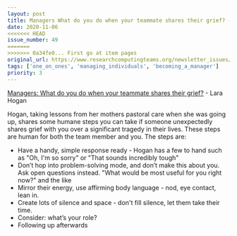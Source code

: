 ```yaml
---
layout: post
title: Managers What do you do when your teammate shares their grief? - Lara Hogan
date: 2020-11-06
<<<<<<< HEAD
issue_number: 49
=======
>>>>>>> 0a34fe0... First go at item pages
original_url: https://www.researchcomputingteams.org/newsletter_issues/0049
tags: ['one_on_ones', 'managing_individuals', 'becoming_a_manager']
priority: 3
---
```


<!-- markdownlint-disable MD033 -->
<!-- markdownlint-disable MD041 -->
<!-- markdownlint-disable MD049 -->

[Managers: What do you do when your teammate shares their grief?](https://larahogan.me/blog/managers-when-teammate-shares-grief/) - Lara Hogan

Hogan, taking lessons from her mothers pastoral care when she was going up, shares some humane steps you can take if someone unexpectedly shares grief with you over a significant tragedy in their lives. These steps are human for both the team member and you. The steps are:

- Have a handy, simple response ready - Hogan has a few to hand such as "Oh, I'm so sorry" or "That sounds incredibly tough"
- Don’t hop into problem-solving mode, and don’t make this about you. Ask open questions instead. "What would be most useful for you right now?" and the like
- Mirror their energy, use affirming body language - nod, eye contact, lean in.
- Create lots of silence and space - don't fill silence, let them take their time.
- Consider: what’s your role?
- Following up afterwards